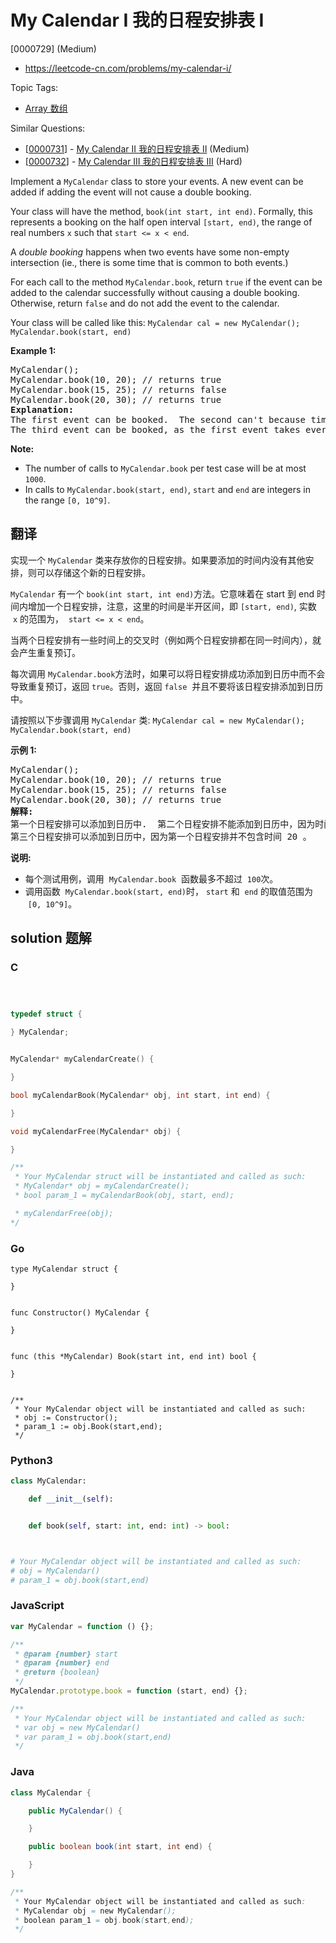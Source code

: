 # My Calendar I 我的日程安排表 I

[0000729] (Medium)

- https://leetcode-cn.com/problems/my-calendar-i/

Topic Tags:

- [Array 数组](https://leetcode-cn.com/tag/array/)

Similar Questions:

- [[0000731](https://leetcode-cn.com/problems/my-calendar-ii/)] - [My Calendar II 我的日程安排表 II](./0000731.my-calendar-ii.md) (Medium)
- [[0000732](https://leetcode-cn.com/problems/my-calendar-iii/)] - [My Calendar III 我的日程安排表 III](./0000732.my-calendar-iii.md) (Hard)

Implement a `MyCalendar` class to store your events. A new event can be added if adding the event will not cause a double booking.

Your class will have the method, `book(int start, int end)`. Formally, this represents a booking on the half open interval `[start, end)`, the range of real numbers `x` such that `start <= x < end`.

A _double booking_ happens when two events have some non-empty intersection (ie., there is some time that is common to both events.)

For each call to the method `MyCalendar.book`, return `true` if the event can be added to the calendar successfully without causing a double booking. Otherwise, return `false` and do not add the event to the calendar.

Your class will be called like this: `MyCalendar cal = new MyCalendar();` `MyCalendar.book(start, end)`

**Example 1:**

<pre>MyCalendar();
MyCalendar.book(10, 20); // returns true
MyCalendar.book(15, 25); // returns false
MyCalendar.book(20, 30); // returns true
<b>Explanation:</b> 
The first event can be booked.  The second can't because time 15 is already booked by another event.
The third event can be booked, as the first event takes every time less than 20, but not including 20.
</pre>

**Note:**

- The number of calls to `MyCalendar.book` per test case will be at most `1000`.
- In calls to `MyCalendar.book(start, end)`, `start` and `end` are integers in the range `[0, 10^9]`.

## 翻译

实现一个 `MyCalendar` 类来存放你的日程安排。如果要添加的时间内没有其他安排，则可以存储这个新的日程安排。

`MyCalendar` 有一个 `book(int start, int end)`方法。它意味着在 start 到 end 时间内增加一个日程安排，注意，这里的时间是半开区间，即 `[start, end)`, 实数  `x` 的范围为，  `start <= x < end`。

当两个日程安排有一些时间上的交叉时（例如两个日程安排都在同一时间内），就会产生重复预订。

每次调用 `MyCalendar.book`方法时，如果可以将日程安排成功添加到日历中而不会导致重复预订，返回 `true`。否则，返回 `false`  并且不要将该日程安排添加到日历中。

请按照以下步骤调用 `MyCalendar` 类: `MyCalendar cal = new MyCalendar();` `MyCalendar.book(start, end)`

**示例 1:**

<pre>MyCalendar();
MyCalendar.book(10, 20); // returns true
MyCalendar.book(15, 25); // returns false
MyCalendar.book(20, 30); // returns true
<strong>解释:</strong> 
第一个日程安排可以添加到日历中.  第二个日程安排不能添加到日历中，因为时间 15 已经被第一个日程安排预定了。
第三个日程安排可以添加到日历中，因为第一个日程安排并不包含时间 20 。
</pre>

**说明:**

- 每个测试用例，调用  `MyCalendar.book`  函数最多不超过  `100`次。
- 调用函数  `MyCalendar.book(start, end)`时， `start` 和  `end` 的取值范围为  `[0, 10^9]`。

## solution 题解

### C

```c



typedef struct {

} MyCalendar;


MyCalendar* myCalendarCreate() {

}

bool myCalendarBook(MyCalendar* obj, int start, int end) {

}

void myCalendarFree(MyCalendar* obj) {

}

/**
 * Your MyCalendar struct will be instantiated and called as such:
 * MyCalendar* obj = myCalendarCreate();
 * bool param_1 = myCalendarBook(obj, start, end);

 * myCalendarFree(obj);
*/
```

### Go

```golang
type MyCalendar struct {

}


func Constructor() MyCalendar {

}


func (this *MyCalendar) Book(start int, end int) bool {

}


/**
 * Your MyCalendar object will be instantiated and called as such:
 * obj := Constructor();
 * param_1 := obj.Book(start,end);
 */
```

### Python3

```python
class MyCalendar:

    def __init__(self):


    def book(self, start: int, end: int) -> bool:



# Your MyCalendar object will be instantiated and called as such:
# obj = MyCalendar()
# param_1 = obj.book(start,end)
```

### JavaScript

```javascript
var MyCalendar = function () {};

/**
 * @param {number} start
 * @param {number} end
 * @return {boolean}
 */
MyCalendar.prototype.book = function (start, end) {};

/**
 * Your MyCalendar object will be instantiated and called as such:
 * var obj = new MyCalendar()
 * var param_1 = obj.book(start,end)
 */
```

### Java

```java
class MyCalendar {

    public MyCalendar() {

    }

    public boolean book(int start, int end) {

    }
}

/**
 * Your MyCalendar object will be instantiated and called as such:
 * MyCalendar obj = new MyCalendar();
 * boolean param_1 = obj.book(start,end);
 */
```
